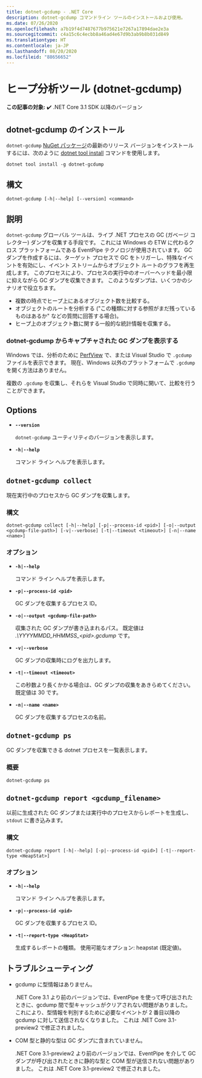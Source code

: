 ```yaml
---
title: dotnet-gcdump - .NET Core
description: dotnet-gcdump コマンドライン ツールのインストールおよび使用。
ms.date: 07/26/2020
ms.openlocfilehash: a7b19f4d7487677b975621e7267a17894dae2e3a
ms.sourcegitcommit: c4a15c6c4ecbb8a46ad4e67d9b3ab9b8b031d849
ms.translationtype: HT
ms.contentlocale: ja-JP
ms.lasthandoff: 08/20/2020
ms.locfileid: "88656652"
---
```

# <a name="heap-analysis-tool-dotnet-gcdump"></a>ヒープ分析ツール (dotnet-gcdump)

**この記事の対象:** ✔️ .NET Core 3.1 SDK 以降のバージョン

## <a name="install-dotnet-gcdump"></a>dotnet-gcdump のインストール

`dotnet-gcdump` [NuGet パッケージ](https://www.nuget.org/packages/dotnet-gcdump)の最新のリリース バージョンをインストールするには、次のように [dotnet tool install](../tools/dotnet-tool-install.md) コマンドを使用します。

```dotnetcli
dotnet tool install -g dotnet-gcdump
```

## <a name="synopsis"></a>構文

```console
dotnet-gcdump [-h|--help] [--version] <command>
```

## <a name="description"></a>説明

`dotnet-gcdump` グローバル ツールは、ライブ .NET プロセスの GC (ガベージ コレクター) ダンプを収集する手段です。 これには Windows の ETW に代わるクロス プラットフォームである EventPipe テクノロジが使用されています。 GC ダンプを作成するには、ターゲット プロセスで GC をトリガーし、特殊なイベントを有効にし、イベント ストリームからオブジェクト ルートのグラフを再生成します。 このプロセスにより、プロセスの実行中のオーバーヘッドを最小限に抑えながら GC ダンプを収集できます。 このようなダンプは、いくつかのシナリオで役立ちます。

- 複数の時点でヒープ上にあるオブジェクト数を比較する。
- オブジェクトのルートを分析する ("この種類に対する参照がまだ残っているものはあるか" などの質問に回答する場合)。
- ヒープ上のオブジェクト数に関する一般的な統計情報を収集する。

### <a name="view-the-gc-dump-captured-from-dotnet-gcdump"></a>dotnet-gcdump からキャプチャされた GC ダンプを表示する

Windows では、分析のために [PerfView](https://github.com/microsoft/perfview) で、または Visual Studio で `.gcdump` ファイルを表示できます。 現在、Windows 以外のプラットフォームで `.gcdump` を開く方法はありません。

複数の `.gcdump` を収集し、それらを Visual Studio で同時に開いて、比較を行うことができます。

## <a name="options"></a>Options

- **`--version`**

  `dotnet-gcdump` ユーティリティのバージョンを表示します。

- **`-h|--help`**

  コマンド ライン ヘルプを表示します。

## `dotnet-gcdump collect`

現在実行中のプロセスから GC ダンプを収集します。

### <a name="synopsis"></a>構文

```console
dotnet-gcdump collect [-h|--help] [-p|--process-id <pid>] [-o|--output <gcdump-file-path>] [-v|--verbose] [-t|--timeout <timeout>] [-n|--name <name>]
```

### <a name="options"></a>オプション

- **`-h|--help`**

  コマンド ライン ヘルプを表示します。

- **`-p|--process-id <pid>`**

  GC ダンプを収集するプロセス ID。

- **`-o|--output <gcdump-file-path>`**

  収集された GC ダンプが書き込まれるパス。 既定値は *.\\YYYYMMDD\_HHMMSS\_\<pid>.gcdump* です。

- **`-v|--verbose`**

  GC ダンプの収集時にログを出力します。

- **`-t|--timeout <timeout>`**

  この秒数より長くかかる場合は、GC ダンプの収集をあきらめてください。 既定値は 30 です。

- **`-n|--name <name>`**

  GC ダンプを収集するプロセスの名前。

## `dotnet-gcdump ps`

GC ダンプを収集できる dotnet プロセスを一覧表示します。

### <a name="synopsis"></a>概要

```console
dotnet-gcdump ps
```

## `dotnet-gcdump report <gcdump_filename>`

以前に生成された GC ダンプまたは実行中のプロセスからレポートを生成し、`stdout` に書き込みます。

### <a name="synopsis"></a>構文

```console
dotnet-gcdump report [-h|--help] [-p|--process-id <pid>] [-t|--report-type <HeapStat>]
```

### <a name="options"></a>オプション

- **`-h|--help`**

  コマンド ライン ヘルプを表示します。

- **`-p|--process-id <pid>`**

  GC ダンプを収集するプロセス ID。

- **`-t|--report-type <HeapStat>`**

  生成するレポートの種類。 使用可能なオプション: heapstat (既定値)。

## <a name="troubleshoot"></a>トラブルシューティング

- gcdump に型情報はありません。

   .NET Core 3.1 より前のバージョンでは、EventPipe を使って呼び出されたときに、gcdump 間で型キャッシュがクリアされない問題がありました。 これにより、型情報を判別するために必要なイベントが 2 番目以降の gcdump に対して送信されなくなりました。 これは .NET Core 3.1-preview2 で修正されました。

- COM 型と静的な型は GC ダンプに含まれていません。

   .NET Core 3.1-preview2 より前のバージョンでは、EventPipe を介して GC ダンプが呼び出されたときに静的な型と COM 型が送信されない問題がありました。 これは .NET Core 3.1-preview2 で修正されました。
